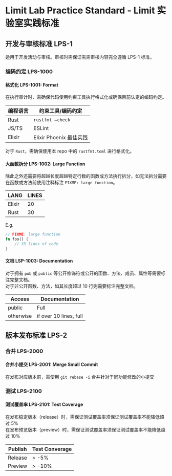 # Limit Lab Practice Standard - Limit 实验室实践标准

## 开发与审核标准 LPS-1

适用于开发活动与审核。审核时需保证需需审核内容完全遵循 LPS-1 标准。

### 编码约定 LPS-1000

#### 格式化 LPS-1001: Format

在执行审计时，需确保代码使用约束工具执行格式化或确保目前认定的编码约定。

| 编程语言 | 约束工具/编码约定 |
| ------- | --- |
| Rust | `rustfmt —check` |
| JS/TS | ESLint |
| Elixir | Elixir Phoenix 最佳实践 | <!-- TODO: specific name? -->

对于 `Rust`，需确保使用本 repo 中的 `rustfmt.toml` 进行格式化。

#### 大函数拆分 LPS-1002: Large Function

除此之外还需要将超越长度超越特定行数的函数或方法执行拆分，如无法拆分需要在函数或方法前使用注释标注 `FIXME: large function`。

| LANG   | LINES |
| ------ | ----- |
| Elixir | 20    |
| Rust   | 30    |

E.g.

```rust
// FIXME: large function
fn foo() {
    // 35 lines of code
}
```

#### 文档 LSP-1003: Documentation

对于拥有 `pub` 或 `public` 等公开修饰符或公开的函数、方法、成员、属性等需要标注完整文档。  
对于非公开函数、方法，如其长度超过 10 行则需要标注完整文档。

| Access    | Documentation          |
| --------- | ---------------------- |
| public    | Full                   |
| otherwise | if over 10 lines, full |

## 版本发布标准 LPS-2

### 合并 LPS-2000

#### 合并小提交 LPS-2001: Merge Small Commit

在发布对应版本前，需使用 `git rebase -i` 合并针对于同功能修改的小提交

### 测试 LPS-2100

#### 测试覆盖率 LPS-2101: Test Coverage

在发布稳定版本（release）时，需保证测试覆盖率须保证测试覆盖率不能降低超过  5%  
在发布预览版本（preview）时，需保证测试覆盖率须保证测试覆盖率不能降低超过 10%

| Publish | Test Converage |
| ------- | -------------- |
| Release | > -5%          |
| Preview | > -10%         |
